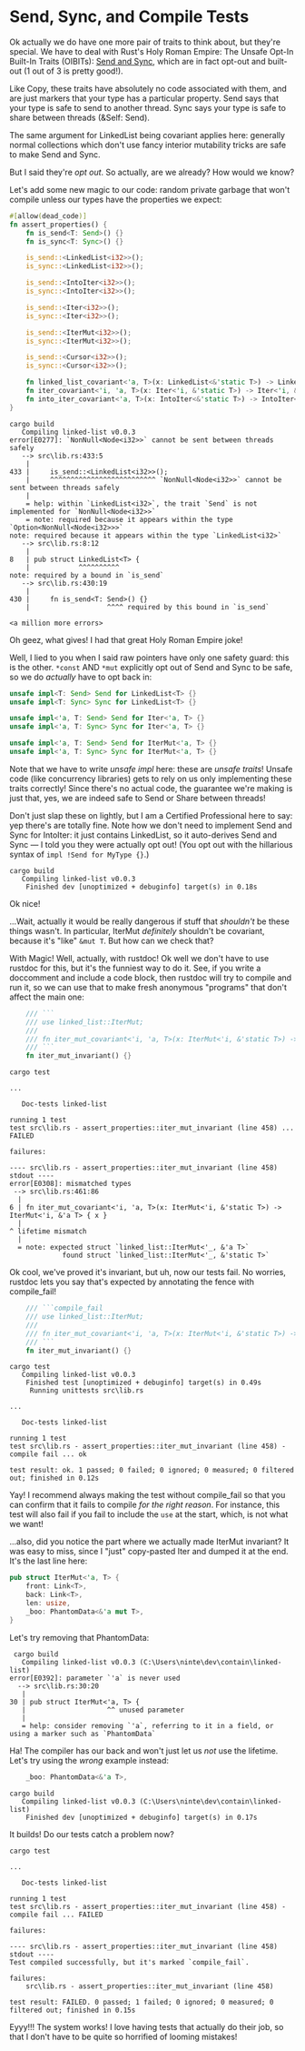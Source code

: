 # Send, Sync, and Compile Tests

Ok actually we do have one more pair of traits to think about, but they're special. We have to deal with Rust's Holy Roman Empire: The Unsafe Opt-In Built-In Traits (OIBITs): [Send and Sync](https://doc.rust-lang.org/nomicon/send-and-sync.html), which are in fact opt-out and built-out (1 out of 3 is pretty good!).

Like Copy, these traits have absolutely no code associated with them, and are just markers that your type has a particular property. Send says that your type is safe to send to another thread. Sync says your type is safe to share between threads (&Self: Send).

The same argument for LinkedList being covariant applies here: generally normal collections which don't use fancy interior mutability tricks are safe to make Send and Sync.

But I said they're *opt out*. So actually, are we already? How would we know?

Let's add some new magic to our code: random private garbage that won't compile unless our types have the properties we expect:  

```rust ,ignore
#[allow(dead_code)]
fn assert_properties() {
    fn is_send<T: Send>() {}
    fn is_sync<T: Sync>() {}

    is_send::<LinkedList<i32>>();
    is_sync::<LinkedList<i32>>();

    is_send::<IntoIter<i32>>();
    is_sync::<IntoIter<i32>>();

    is_send::<Iter<i32>>();
    is_sync::<Iter<i32>>();

    is_send::<IterMut<i32>>();
    is_sync::<IterMut<i32>>();

    is_send::<Cursor<i32>>();
    is_sync::<Cursor<i32>>();

    fn linked_list_covariant<'a, T>(x: LinkedList<&'static T>) -> LinkedList<&'a T> { x }
    fn iter_covariant<'i, 'a, T>(x: Iter<'i, &'static T>) -> Iter<'i, &'a T> { x }
    fn into_iter_covariant<'a, T>(x: IntoIter<&'static T>) -> IntoIter<&'a T> { x }
}
```

```text
cargo build
   Compiling linked-list v0.0.3 
error[E0277]: `NonNull<Node<i32>>` cannot be sent between threads safely
   --> src\lib.rs:433:5
    |
433 |     is_send::<LinkedList<i32>>();
    |     ^^^^^^^^^^^^^^^^^^^^^^^^^^ `NonNull<Node<i32>>` cannot be sent between threads safely
    |
    = help: within `LinkedList<i32>`, the trait `Send` is not implemented for `NonNull<Node<i32>>`
    = note: required because it appears within the type `Option<NonNull<Node<i32>>>`
note: required because it appears within the type `LinkedList<i32>`
   --> src\lib.rs:8:12
    |
8   | pub struct LinkedList<T> {
    |            ^^^^^^^^^^
note: required by a bound in `is_send`
   --> src\lib.rs:430:19
    |
430 |     fn is_send<T: Send>() {}
    |                   ^^^^ required by this bound in `is_send`

<a million more errors>
```

Oh geez, what gives! I had that great Holy Roman Empire joke!

Well, I lied to you when I said raw pointers have only one safety guard: this is the other. `*const` AND `*mut` explicitly opt out of Send and Sync to be safe, so we do *actually* have to opt back in:

```rust ,ignore
unsafe impl<T: Send> Send for LinkedList<T> {}
unsafe impl<T: Sync> Sync for LinkedList<T> {}

unsafe impl<'a, T: Send> Send for Iter<'a, T> {}
unsafe impl<'a, T: Sync> Sync for Iter<'a, T> {}

unsafe impl<'a, T: Send> Send for IterMut<'a, T> {}
unsafe impl<'a, T: Sync> Sync for IterMut<'a, T> {}
```

Note that we have to write *unsafe impl* here: these are *unsafe traits*! Unsafe code (like concurrency libraries) gets to rely on us only implementing these traits correctly! Since there's no actual code, the guarantee we're making is just that, yes, we are indeed safe to Send or Share between threads!

Don't just slap these on lightly, but I am a Certified Professional here to say: yep there's are totally fine. Note how we don't need to implement Send and Sync for IntoIter: it just contains LinkedList, so it auto-derives Send and Sync &mdash; I told you they were actually opt out! (You opt out with the hillarious syntax of `impl !Send for MyType {}`.)

```text
cargo build
   Compiling linked-list v0.0.3
    Finished dev [unoptimized + debuginfo] target(s) in 0.18s
```

Ok nice!

...Wait, actually it would be really dangerous if stuff that *shouldn't* be these things wasn't. In particular, IterMut *definitely* shouldn't be covariant, because it's "like" `&mut T`. But how can we check that?

With Magic! Well, actually, with rustdoc! Ok well we don't have to use rustdoc for this, but it's the funniest way to do it. See, if you write a doccomment and include a code block, then rustdoc will try to compile and run it, so we can use that to make fresh anonymous "programs" that don't affect the main one:


```rust ,ignore
    /// ```
    /// use linked_list::IterMut;
    /// 
    /// fn iter_mut_covariant<'i, 'a, T>(x: IterMut<'i, &'static T>) -> IterMut<'i, &'a T> { x }
    /// ```
    fn iter_mut_invariant() {}
```

```text
cargo test

...

   Doc-tests linked-list

running 1 test
test src\lib.rs - assert_properties::iter_mut_invariant (line 458) ... FAILED

failures:

---- src\lib.rs - assert_properties::iter_mut_invariant (line 458) stdout ----
error[E0308]: mismatched types
 --> src\lib.rs:461:86
  |
6 | fn iter_mut_covariant<'i, 'a, T>(x: IterMut<'i, &'static T>) -> IterMut<'i, &'a T> { x }
  |                                                                                      ^ lifetime mismatch
  |
  = note: expected struct `linked_list::IterMut<'_, &'a T>`
             found struct `linked_list::IterMut<'_, &'static T>`
```

Ok cool, we've proved it's invariant, but uh, now our tests fail. No worries, rustdoc lets you say that's expected by annotating the fence with compile_fail!

```rust ,ignore
    /// ```compile_fail
    /// use linked_list::IterMut;
    /// 
    /// fn iter_mut_covariant<'i, 'a, T>(x: IterMut<'i, &'static T>) -> IterMut<'i, &'a T> { x }
    /// ```
    fn iter_mut_invariant() {}
```

```text
cargo test
   Compiling linked-list v0.0.3
    Finished test [unoptimized + debuginfo] target(s) in 0.49s
     Running unittests src\lib.rs

...

   Doc-tests linked-list

running 1 test
test src\lib.rs - assert_properties::iter_mut_invariant (line 458) - compile fail ... ok

test result: ok. 1 passed; 0 failed; 0 ignored; 0 measured; 0 filtered out; finished in 0.12s
```

Yay! I recommend always making the test without compile_fail so that you can confirm that it fails to compile *for the right reason*. For instance, this test will also fail if you fail to include the `use` at the start, which, is not what we want!

...also, did you notice the part where we actually made IterMut invariant? It was easy to miss, since I "just" copy-pasted Iter and dumped it at the end. It's the last line here:

```rust ,ignore
pub struct IterMut<'a, T> {
    front: Link<T>,
    back: Link<T>,
    len: usize,
    _boo: PhantomData<&'a mut T>,
}
```

Let's try removing that PhantomData:

```text
 cargo build
   Compiling linked-list v0.0.3 (C:\Users\ninte\dev\contain\linked-list)
error[E0392]: parameter `'a` is never used
  --> src\lib.rs:30:20
   |
30 | pub struct IterMut<'a, T> {
   |                    ^^ unused parameter
   |
   = help: consider removing `'a`, referring to it in a field, or using a marker such as `PhantomData`
```

Ha! The compiler has our back and won't just let us *not* use the lifetime. Let's try using the *wrong* example instead:

```rust ,ignore
    _boo: PhantomData<&'a T>,
```

```text
cargo build
   Compiling linked-list v0.0.3 (C:\Users\ninte\dev\contain\linked-list)
    Finished dev [unoptimized + debuginfo] target(s) in 0.17s
```

It builds! Do our tests catch a problem now?

```text
cargo test

...

   Doc-tests linked-list

running 1 test
test src\lib.rs - assert_properties::iter_mut_invariant (line 458) - compile fail ... FAILED

failures:

---- src\lib.rs - assert_properties::iter_mut_invariant (line 458) stdout ----
Test compiled successfully, but it's marked `compile_fail`.

failures:
    src\lib.rs - assert_properties::iter_mut_invariant (line 458)

test result: FAILED. 0 passed; 1 failed; 0 ignored; 0 measured; 0 filtered out; finished in 0.15s
```

Eyyy!!! The system works! I love having tests that actually do their job, so that I don't have to be quite so horrified of looming mistakes!